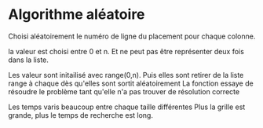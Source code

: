 # Algorithme aléatoire

Choisi aléatoirement le numéro de ligne du placement pour chaque colonne.

la valeur est choisi entre 0 et n. Et ne peut pas être représenter deux fois dans la liste.

Les valeur sont initailisé avec range(0,n). Puis elles sont retirer de la liste range à chaque dès qu'elles sont sortit aléatoirement
La fonction essaye de résoudre le problème tant qu'elle n'a pas trouver de résolution correcte

Les temps varis beaucoup entre chaque taille différentes
Plus la grille est grande, plus le temps de recherche est long.
